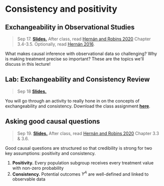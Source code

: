 
# Consistency and positivity

## Exchangeability in Observational Studies

> Sep 17. [**Slides.**](assets/slides/3-1_intro.pdf) After class, read [Hernán and Robins 2020](https://www.hsph.harvard.edu/miguel-hernan/causal-inference-book/) Chapter 3.4-3.5. Optionally, read [Hernán 2016](https://www.ncbi.nlm.nih.gov/pmc/articles/PMC5207342/).

What makes causal inference with observational data so challenging? Why is making treatment precise so important? These are the topics we'll discuss in this lecture!


## Lab: Exchangeability and Consistency Review

> Sep 18 [**Slides.**](assets/discussions/discussion4-class_activity_solutions.pdf)

You will go through an activity to really hone in on the concepts of exchangeability and consistency. Download the class assignment [**here**](assets/discussions/discussion-9-18.pdf).

## Asking good causal questions

> Sep 19. [**Slides.**](assets/slides/3-2_good_questions.pdf) After class, read [Hernán and Robins 2020](https://www.hsph.harvard.edu/miguel-hernan/causal-inference-book/) Chapter 3.3 & 3.6. 

Good causal questions are structured so that credibility is strong for two key assumptions: positivity and consistency.

1. **Positivity.** Every population subgroup receives every treatment value with non-zero probability
2. **Consistency.** Potential outcomes $Y^A$ are well-defined and linked to observable data

